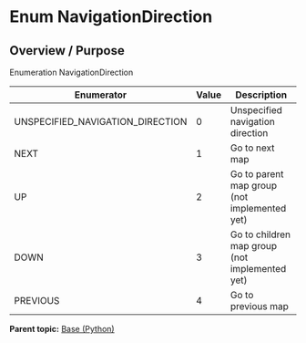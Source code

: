 # Enum NavigationDirection

## Overview / Purpose

Enumeration NavigationDirection

|Enumerator|Value|Description|
|----------|-----|-----------|
|UNSPECIFIED\_NAVIGATION\_DIRECTION|0|Unspecified navigation direction|
|NEXT|1|Go to next map|
|UP|2|Go to parent map group \(not implemented yet\)|
|DOWN|3|Go to children map group \(not implemented yet\)|
|PREVIOUS|4|Go to previous map|

**Parent topic:** [Base \(Python\)](../../summary_pages/Base.md)

